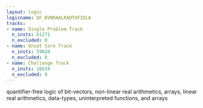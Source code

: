 ```yaml
---
layout: logic
logicname: QF_BVNRAALRADTUFIDLA
tracks:
- name: Single Problem Track
  n_insts: 61271
  n_excluded: 0
- name: Unsat Core Track
  n_insts: 59020
  n_excluded: 0
- name: Challenge Track
  n_insts: 16634
  n_excluded: 0
---
```

quantifier-free logic of bit-vectors, non-linear real arithmetics, arrays, linear real arithmetics, data-types, uninterpreted functions, and arrays